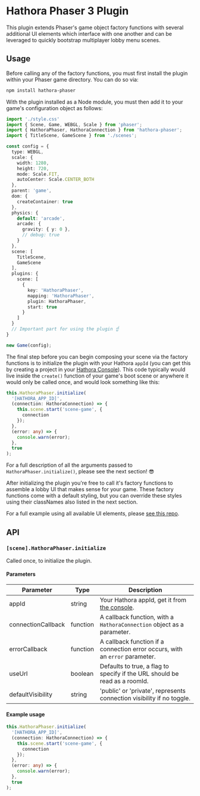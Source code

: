 # Hathora Phaser 3 Plugin

This plugin extends Phaser's game object factory functions with several additional UI elements which interface with one another and can be leveraged to quickly bootstrap multiplayer lobby menu scenes.

## Usage

Before calling any of the factory functions, you must first install the plugin within your Phaser game directory. You can do so via:

```bash
npm install hathora-phaser
```

With the plugin installed as a Node module, you must then add it to your game's configuration object as follows:

```ts
import './style.css'
import { Scene, Game, WEBGL, Scale } from 'phaser';
import { HathoraPhaser, HathoraConnection } from 'hathora-phaser';
import { TitleScene, GameScene } from './scenes';

const config = {
  type: WEBGL,
  scale: {
    width: 1280,
    height: 720,
    mode: Scale.FIT,
    autoCenter: Scale.CENTER_BOTH
  },
  parent: 'game',
  dom: {
    createContainer: true
  },
  physics: {
    default: 'arcade',
    arcade: {
      gravity: { y: 0 },
      // debug: true
    }
  },
  scene: [
    TitleScene,
    GameScene
  ],
  plugins: {
    scene: [
      {
        key: 'HathoraPhaser',
        mapping: 'HathoraPhaser',
        plugin: HathoraPhaser,
        start: true
      }
    ]
  }
  // Important part for using the plugin ☝️
}

new Game(config);
```

The final step before you can begin composing your scene via the factory functions is to initialize the plugin with your Hathora `appId` (you can get this by creating a project in your [Hathora Console](https://console.hathora.dev/)). This code typically would live inside the `create()` function of your game's boot scene or anywhere it would only be called once, and would look something like this:

```ts
this.HathoraPhaser.initialize(
  '[HATHORA_APP_ID]',
  (connection: HathoraConnection) => {
    this.scene.start('scene-game', {
      connection
    });
  },
  (error: any) => {
    console.warn(error);
  },
  true
);
```

For a full description of all the arguments passed to `HathoraPhaser.initialize()`, please see the next section! 😎

After initializing the plugin you're free to call it's factory functions to assemble a lobby UI that makes sense for your game. These factory functions come with a default styling, but you can override these styles using their classNames also listed in the next section.

For a full example using all available UI elements, please [see this repo](#todo).

## API

### `[scene].HathoraPhaser.initialize`

Called once, to initialize the plugin.

#### Parameters

| Parameter          | Type     | Description                                                                  |
| ------------------ | -------- | ---------------------------------------------------------------------------- |
| appId              | string   | Your Hathora appId, get it from [the console](https://console.hathora.dev).  |
| connectionCallback | function | A callback function, with a `HathoraConnection` object as a parameter.       |
| errorCallback      | function | A callback function if a connection error occurs, with an `error` parameter. |
| useUrl             | boolean  | Defaults to true, a flag to specify if the URL should be read as a roomId.   |
| defaultVisibility  | string   | 'public' or 'private', represents connection visibility if no toggle.        |

#### Example usage

```ts
this.HathoraPhaser.initialize(
  '[HATHORA_APP_ID]',
  (connection: HathoraConnection) => {
    this.scene.start('scene-game', {
      connection
    });
  },
  (error: any) => {
    console.warn(error);
  },
  true
);
```

